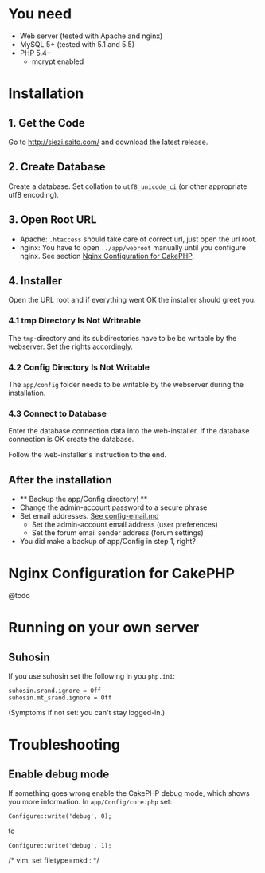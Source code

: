 # You need #

- Web server (tested with Apache and nginx)
- MySQL 5+ (tested with 5.1 and 5.5)
- PHP 5.4+
     - mcrypt enabled

# Installation #

## 1. Get the Code ##

Go to <http://siezi.saito.com/> and download the latest release.

## 2. Create Database ##

Create a database. Set collation to `utf8_unicode_ci` (or other appropriate utf8 encoding).

## 3. Open Root URL ##

- Apache: `.htaccess` should take care of correct url, just open the url root.
- nginx: You have to open `../app/webroot` manually until you configure nginx. See section [Nginx Configuration for CakePHP](#NginxConfigurationForCakePHP).

## 4. Installer ##

Open the URL root and if everything went OK the installer should greet you.

### 4.1 tmp Directory Is Not Writeable ###

The `tmp`-directory and its subdirectories have to be be writable by the webserver. Set the rights accordingly.

### 4.2 Config Directory Is Not Writable ###

The `app/config` folder needs to be writable by the webserver during the installation.


### 4.3 Connect to Database ###

Enter the database connection data into the web-installer. If the database connection is OK create the database.

Follow the web-installer's instruction to the end.

## After the installation

- ** Backup the app/Config directory! **
- Change the admin-account password to a secure phrase
- Set email addresses. [See config-email.md](config-email.md)
	- Set the admin-account email address (user preferences)
	- Set the forum email sender address (forum settings)
- You did make a backup of app/Config in step 1, right?

# Nginx Configuration for CakePHP <a name="NginxConfigurationForCakePHP"/> #

@todo

# Running on your own server

## Suhosin

If you use suhosin set the following in you `php.ini`:

    suhosin.srand.ignore = Off
    suhosin.mt_srand.ignore = Off

(Symptoms if not set: you can't stay logged-in.)


# Troubleshooting

## Enable debug mode

If something goes wrong enable the CakePHP debug mode, which shows you more information. In `app/Config/core.php` set:

	Configure::write('debug', 0);

to

	Configure::write('debug', 1);


/* vim: set filetype=mkd : */
